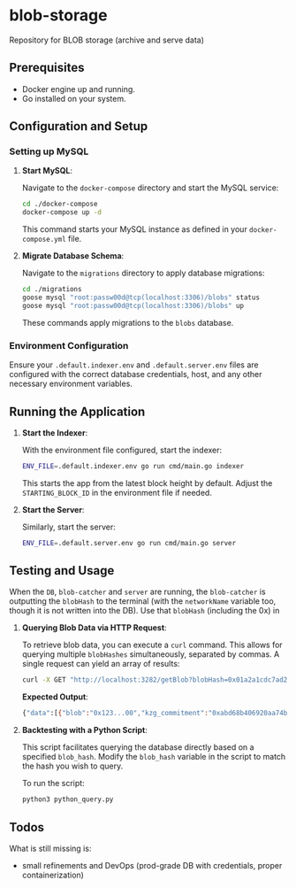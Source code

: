 # blob-storage

Repository for BLOB storage (archive and serve data)

## Prerequisites

- Docker engine up and running.
- Go installed on your system.

## Configuration and Setup

### Setting up MySQL

1. **Start MySQL**:

   Navigate to the `docker-compose` directory and start the MySQL service:

   ```bash
   cd ./docker-compose
   docker-compose up -d
   ```

   This command starts your MySQL instance as defined in your `docker-compose.yml` file.

2. **Migrate Database Schema**:

   Navigate to the `migrations` directory to apply database migrations:

   ```bash
   cd ./migrations
   goose mysql "root:passw00d@tcp(localhost:3306)/blobs" status
   goose mysql "root:passw00d@tcp(localhost:3306)/blobs" up
   ```

   These commands apply migrations to the `blobs` database.

### Environment Configuration

Ensure your `.default.indexer.env` and `.default.server.env` files are configured with the correct database credentials, host, and any other necessary environment variables.

## Running the Application

1. **Start the Indexer**:

   With the environment file configured, start the indexer:

   ```bash
   ENV_FILE=.default.indexer.env go run cmd/main.go indexer
   ```

   This starts the app from the latest block height by default. Adjust the `STARTING_BLOCK_ID` in the environment file if needed.

2. **Start the Server**:

   Similarly, start the server:

   ```bash
   ENV_FILE=.default.server.env go run cmd/main.go server
   ```

## Testing and Usage

When the `DB`, `blob-catcher` and `server` are running, the `blob-catcher` is outputting the `blobHash` to the terminal (with the `networkName` variable too, though it is not written into the DB). Use that `blobHash` (including the 0x) in

1. **Querying Blob Data via HTTP Request**:

   To retrieve blob data, you can execute a `curl` command. This allows for querying multiple `blobHashes` simultaneously, separated by commas. A single request can yield an array of results:

   ```bash
   curl -X GET "http://localhost:3282/getBlob?blobHash=0x01a2a1cdc7ad221934061642a79a760776a013d0e6fa1a1c6b642ace009c372a,0xWRONG_HASH"
   ```

   **Expected Output**:

   ```bash
   {"data":[{"blob":"0x123...00","kzg_commitment":"0xabd68b406920aa74b83cf19655f1179d373b5a8cba21b126b2c18baf2096c8eb9ab7116a89b375546a3c30038485939e"}, {"blob":"NOT_FOUND","kzg_commitment":"NOT_FOUND"}]}
   ```

2. **Backtesting with a Python Script**:

   This script facilitates querying the database directly based on a specified `blob_hash`. Modify the `blob_hash` variable in the script to match the hash you wish to query.

   To run the script:

   ```bash
   python3 python_query.py
   ```

## Todos

What is still missing is:

- small refinements and DevOps (prod-grade DB with credentials, proper containerization)

